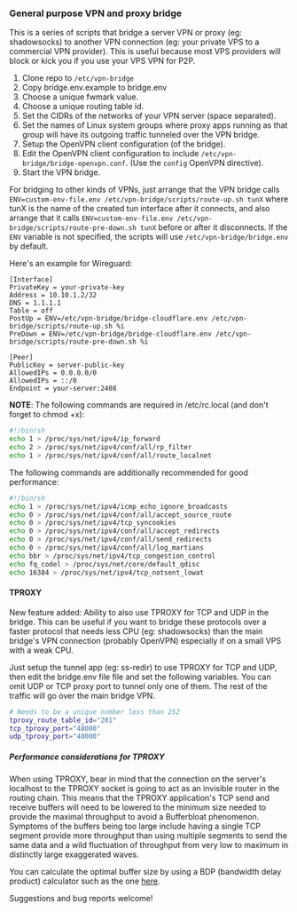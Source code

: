 ### General purpose VPN and proxy bridge

This is a series of scripts that bridge a server VPN or proxy (eg: shadowsocks) to 
another VPN connection (eg: your private VPS to a commercial VPN provider). This is 
useful because most VPS providers will block or kick you if you use your VPS VPN for P2P.

1. Clone repo to `/etc/vpn-bridge`
2. Copy bridge.env.example to bridge.env
3. Choose a unique fwmark value.
4. Choose a unique routing table id.
5. Set the CIDRs of the networks of your VPN server (space separated).
6. Set the names of Linux system groups where proxy apps running as that group 
   will have its outgoing traffic tunneled over the VPN bridge.
7. Setup the OpenVPN client configuration (of the bridge).
8. Edit the OpenVPN client configuration to include `/etc/vpn-bridge/bridge-openvpn.conf`.
   (Use the `config` OpenVPN directive).
9. Start the VPN bridge.

For bridging to other kinds of VPNs, just arrange that the VPN bridge calls 
`ENV=custom-env-file.env /etc/vpn-bridge/scripts/route-up.sh tunX` where tunX is the name 
of the created tun interface after it connects, and also arrange that it calls
`ENV=custom-env-file.env /etc/vpn-bridge/scripts/route-pre-down.sh tunX` before or after
it disconnects. If the `ENV` variable is not specified, the scripts will use 
`/etc/vpn-bridge/bridge.env` by default.

Here's an example for Wireguard:
```
[Interface]
PrivateKey = your-private-key
Address = 10.10.1.2/32
DNS = 1.1.1.1
Table = off
PostUp = ENV=/etc/vpn-bridge/bridge-cloudflare.env /etc/vpn-bridge/scripts/route-up.sh %i
PreDown = ENV=/etc/vpn-bridge/bridge-cloudflare.env /etc/vpn-bridge/scripts/route-pre-down.sh %i

[Peer]
PublicKey = server-public-key
AllowedIPs = 0.0.0.0/0
AllowedIPs = ::/0
Endpoint = your-server:2408
```

**NOTE**: The following commands are required in /etc/rc.local (and don't forget to chmod +x):
```sh
#!/bin/sh
echo 1 > /proc/sys/net/ipv4/ip_forward
echo 2 > /proc/sys/net/ipv4/conf/all/rp_filter
echo 1 > /proc/sys/net/ipv4/conf/all/route_localnet
```

The following commands are additionally recommended for good performance:
```sh
#!/bin/sh
echo 1 > /proc/sys/net/ipv4/icmp_echo_ignore_broadcasts
echo 0 > /proc/sys/net/ipv4/conf/all/accept_source_route
echo 0 > /proc/sys/net/ipv4/tcp_syncookies
echo 0 > /proc/sys/net/ipv4/conf/all/accept_redirects
echo 0 > /proc/sys/net/ipv4/conf/all/send_redirects
echo 0 > /proc/sys/net/ipv4/conf/all/log_martians
echo bbr > /proc/sys/net/ipv4/tcp_congestion_control
echo fq_codel > /proc/sys/net/core/default_qdisc
echo 16384 > /proc/sys/net/ipv4/tcp_notsent_lowat
```

#### TPROXY

New feature added: Ability to also use TPROXY for TCP and UDP in the bridge. This can be useful
if you want to bridge these protocols over a faster protocol that needs less CPU (eg: shadowsocks)
than the main bridge's VPN connection (probably OpenVPN) especially if on a small VPS with a weak CPU.

Just setup the tunnel app (eg: ss-redir) to use TPROXY for TCP and UDP, then edit the bridge.env file
file and set the following variables. You can omit UDP or TCP proxy port to tunnel only one of them.
The rest of the traffic will go over the main bridge VPN.

```sh
# Needs to be a unique number less than 252
tproxy_route_table_id="201"
tcp_tproxy_port="48000"
udp_tproxy_port="48000"
```

##### Performance considerations for TPROXY

When using TPROXY, bear in mind that the connection on the server's localhost to the TPROXY
socket is going to act as an invisible router in the routing chain. This means that the TPROXY
application's TCP send and receive buffers will need to be lowered to the minimum size needed
to provide the maximal throughput to avoid a Bufferbloat phenomenon. Symptoms of the buffers
being too large include having a single TCP segment provide more throughput than using multiple 
segments to send the same data and a wild fluctuation of throughput from very low to maximum in 
distinctly large exaggerated waves.

You can calculate the optimal buffer size by using a BDP (bandwidth delay product) calculator
such as the one [here](https://www.switch.ch/network/tools/tcp_throughput/).

Suggestions and bug reports welcome!

